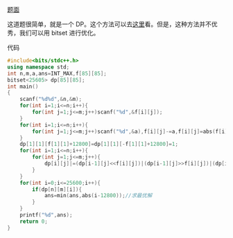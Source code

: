 [题面](https://www.luogu.com.cn/problem/AT5288)

这道题很简单，就是一个 DP。这个方法可以去[这里](https://www.luogu.com.cn/blog/248400/solution-at5288)看。但是，这种方法并不优秀，我们可以用 bitset 进行优化。

代码
```cpp
#include<bits/stdc++.h>
using namespace std;
int n,m,a,ans=INT_MAX,f[85][85];
bitset<25605> dp[85][85];
int main()
{
	scanf("%d%d",&n,&m);
	for(int i=1;i<=n;i++){
		for(int j=1;j<=m;j++)scanf("%d",&f[i][j]);
	}
	for(int i=1;i<=n;i++){
		for(int j=1;j<=m;j++)scanf("%d",&a),f[i][j]-=a,f[i][j]=abs(f[i][j]);//每一个格子的红蓝差
	}
	dp[1][1][f[1][1]+12800]=dp[1][1][-f[1][1]+12800]=1;
	for(int i=1;i<=n;i++){
		for(int j=1;j<=m;j++){
			dp[i][j]|=(dp[i-1][j]<<f[i][j])|(dp[i-1][j]>>f[i][j])|(dp[i][j-1]<<f[i][j])|(dp[i][j-1]>>f[i][j]);//状态转移
		}
	}
	for(int i=0;i<=25600;i++){
		if(dp[n][m][i]){
			ans=min(ans,abs(i-12800));//求最优解
		}
	}
	printf("%d",ans);
	return 0;
}
```